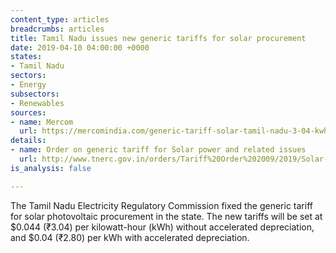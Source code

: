 ```yaml
---
content_type: articles
breadcrumbs: articles
title: Tamil Nadu issues new generic tariffs for solar procurement
date: 2019-04-10 04:00:00 +0000
states:
- Tamil Nadu
sectors:
- Energy
subsectors:
- Renewables
sources:
- name: Mercom
  url: https://mercomindia.com/generic-tariff-solar-tamil-nadu-3-04-kwh/
details:
- name: Order on generic tariff for Solar power and related issues
  url: http://www.tnerc.gov.in/orders/Tariff%20Order%202009/2019/Solar-5-29-03-2019.pdf
is_analysis: false

---
```

The Tamil Nadu Electricity Regulatory Commission fixed the generic tariff for solar photovoltaic procurement in the state. The new tariffs will be set at $0.044 (₹3.04) per kilowatt-hour (kWh) without accelerated depreciation, and $0.04 (₹2.80) per kWh with accelerated depreciation.